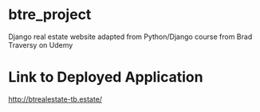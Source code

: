 # btre_project

Django real estate website adapted from Python/Django course from Brad Traversy on Udemy

# Link to Deployed Application

http://btrealestate-tb.estate/


